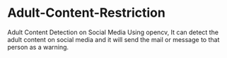 # Adult-Content-Restriction
Adult Content Detection on Social Media Using opencv, It can detect the adult content on social media and  it will send the mail or message to that person as a warning.
